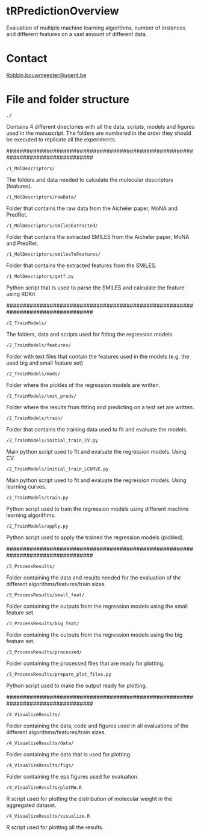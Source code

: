 # tRPredictionOverview
Evaluation of multiple machine learning algorithms, number of instances and different features on a vast amount of different data.

# Contact

Robbin.bouwmeester@ugent.be

# File and folder structure
	./

Contains 4 different directories with all the data, scripts, models and figures used in the manuscript. The folders are numbered in the order they should be executed to replicate all the experiments.

##################################################################################

	/1_MolDescriptors/

The folders and data needed to calculate the molecular descriptors (features).

	/1_MolDescriptors/rawData/

Folder that contains the raw data from the Aicheler paper, MoNA and PredRet.
	
	/1_MolDescriptors/smilesExtracted/

Folder that contains the extracted SMILES from the Aicheler paper, MoNA and PredRet.
	
	/1_MolDescriptors/smilesToFeatures/

Folder that contains the extracted features from the SMILES.

	/1_MolDescriptors/getf.py 
	
Python script that is used to parse the SMILES and calculate the feature using RDKit

##################################################################################

	/2_TrainModels/

The folders, data and scripts used for fitting the regression models.

	/2_TrainModels/features/

Folder with text files that contain the features used in the models (e.g. the used big and small feature set)

	/2_TrainModels/mods/

Folder where the pickles of the regression models are written.

	/2_TrainModels/test_preds/

Folder where the results from fitting and predicting on a test set are written.
	
	/2_TrainModels/train/

Folder that contains the training data used to fit and evaluate the models.

	/2_TrainModels/initial_train_CV.py

Main python script used to fit and evaluate the regression models. Using CV.

	/2_TrainModels/initial_train_LCURVE.py

Main python script used to fit and evaluate the regression models. Using learning curves.

	/2_TrainModels/train.py

Python script used to train the regression models using different machine learning algorithms.

	/2_TrainModels/apply.py

Python script used to apply the trained the regression models (pickled).

##################################################################################

	/3_ProcessResults/

Folder containing the data and results needed for the evaluation of the different algorithms/features/train sizes.

	/3_ProcessResults/small_feat/

Folder containing the outputs from the regression models using the small feature set.

	/3_ProcessResults/big_feat/

Folder containing the outputs from the regression models using the big feature set.

	/3_ProcessResults/processed/

Folder containing the processed files that are ready for plotting.

	/3_ProcessResults/prepare_plot_files.py

Python script used to make the output ready for plotting.

##################################################################################

	/4_VisualizeResults/

Folder containing the data, code and figures used in all evaluations of the different algorithms/features/train sizes.

	/4_VisualizeResults/data/

Folder containing the data that is used for plotting.
	
	/4_VisualizeResults/figs/

Folder containing the eps figures used for evaluation.

	/4_VisualizeResults/plotMW.R

R script used for plotting the distribution of molecular weight in the aggregated dataset.

	/4_VisualizeResults/visualize.R

R script used for plotting all the results.
